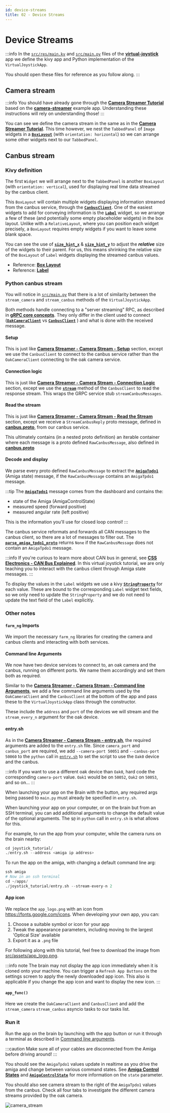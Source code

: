 ```yaml
---
id: device-streams
title: 02 - Device Streams
---
```

# Device Streams

:::info
In the [`src/res/main.kv`](https://github.com/farm-ng/virtual-joystick/blob/main/src/res/main.kv) and [`src/main.py`](https://github.com/farm-ng/virtual-joystick/blob/main/src/main.py) files of the [**virtual-joystick**](https://github.com/farm-ng/virtual-joystick) app we define the kivy app and Python implementation of the `VirtualJoystickApp`.

You should open these files for reference as you follow along.
:::


## Camera stream

:::info
You should have already gone through the [**Camera Streamer Tutorial**](/docs/tutorials/camera_streamer/camera-streamer-overview) based on the [**camera-streamer**](https://github.com/farm-ng/camera-streamer) example app.
Understanding these instructions will rely on understanding those!
:::

You can see we define the camera stream in the same as in the [**Camera Streamer Tutorial**](/docs/tutorials/camera_streamer/camera-streamer-overview).
This time however, we nest the `TabbedPanel` of `Image` widgets in a [**`BoxLayout`**](https://kivy.org/doc/stable/api-kivy.uix.boxlayout.html) (with  `orientation: horizontal`) so we can arrange some other widgets next to our `TabbedPanel`.

## Canbus stream

### Kivy definition

The first `Widget` we will arrange next to the `TabbedPanel` is another `BoxLayout` (with  `orientation: vertical`), used for displaying real time data streamed by the canbus client.

This `BoxLayout` will contain multiple widgets displaying information streamed from the canbus service, through the [**`CanbusClient`**](https://github.com/farm-ng/farm-ng-amiga/blob/main/py/farm_ng/canbus/canbus_client.py).
One of the easiest widgets to add for conveying information is the [**`Label`**](https://kivy.org/doc/stable/api-kivy.uix.label.html) widget, so we arrange a few of these (and potentially some empty placeholder widgets) in the box layout.
Unlike with a `RelativeLayout`, where you can position each widget precisely, a `BoxLayout` requires empty widgets if you want to leave some blank space.

You can see the use of [**`size_hint_x`**](https://kivy.org/doc/stable/api-kivy.uix.widget.html#kivy.uix.widget.Widget.size_hint_x) & [**`size_hint_y`**](https://kivy.org/doc/stable/api-kivy.uix.widget.html#kivy.uix.widget.Widget.size_hint_y) to adjust the ***relative*** size of the widgets to their parent.
For us, this means shrinking the relative size of the `BoxLayout` of `Label` widgets displaying the streamed canbus values.

- Reference: [**Box Layout**](https://kivy.org/doc/stable/api-kivy.uix.boxlayout.html)
- Reference: [**Label**](https://kivy.org/doc/stable/api-kivy.uix.label.html)

### Python canbus stream

You will notice in [`src/main.py`](https://github.com/farm-ng/virtual-joystick/blob/main/src/main.py) that there is a lot of similarity between the `stream_camera` and `stream_canbus` methods of the `VirtualJoystickApp`.

Both methods handle connecting to a "server streaming" RPC, as described in [**gRPC core concepts**](https://grpc.io/docs/what-is-grpc/core-concepts/).
They only differ in the client used to connect ([**`OakCameraClient`**](https://github.com/farm-ng/farm-ng-amiga/blob/main/py/farm_ng/oak/camera_client.py) vs [**`CanbusClient`**](https://github.com/farm-ng/farm-ng-amiga/blob/main/py/farm_ng/canbus/canbus_client.py) ) and what is done with the received message.

#### Setup

This is just like [**Camera Streamer - Camera Stream - Setup**](/docs/tutorials/camera_streamer/camera-stream#setup) section, except we use the `CanbusClient`  to connect to the canbus service rather than the `OakCameraClient` connecting to the oak camera service.

#### Connection logic

This is just like [**Camera Streamer - Camera Stream - Connection Logic**](/docs/tutorials/camera_streamer/camera-stream#connection-logic) section, except we use the [**`stream`**](https://github.com/farm-ng/farm-ng-amiga/blob/main/py/farm_ng/canbus/canbus_client.py) method of the `CanbusClient` to read the response stream.
This wraps the GRPC service stub `streamCanbusMessages`.


#### Read the stream

This is just like [**Camera Streamer - Camera Stream - Read the Stream**](/docs/tutorials/camera_streamer/camera-stream#read-the-stream) section, except we receive a `StreamCanbusReply` proto message, defined in [**canbus.proto**](https://github.com/farm-ng/farm-ng-amiga/blob/main/protos/farm_ng/canbus/canbus.proto), from our canbus service.

This ultimately contains (in a nested proto definition) an iterable container where each message is a proto defined `RawCanbusMessage`, also defined in [**canbus.proto**](https://github.com/farm-ng/farm-ng-amiga/blob/main/protos/farm_ng/canbus/canbus.proto)


#### Decode and display

We parse every proto defined `RawCanbusMessage` to extract the [**`AmigaTpdo1`**](https://github.com/farm-ng/farm-ng-amiga/blob/main/py/farm_ng/canbus/packet.py) (Amiga state) message, if the `RawCanbusMessage` contains an `AmigaTpdo1` message.

:::tip
The [**`AmigaTpdo1`**](https://github.com/farm-ng/farm-ng-amiga/blob/main/py/farm_ng/canbus/packet.py) message comes from the dashboard and contains the:

- state of the Amiga (AmigaControlState)
- measured speed (forward positive)
- measured angular rate (left positive)

This is the information you'll use for closed loop control!
:::

The canbus service reformats and forwards all CAN messages to the canbus client, so there are a lot of messages to filter out.
The [**`parse_amiga_tpdo1_proto`**](https://github.com/farm-ng/farm-ng-amiga/blob/main/py/farm_ng/canbus/packet.py) returns `None` if the `RawCanbusMessage` does not contain an `AmigaTpdo1` message.

:::info
If you're curious to learn more about CAN bus in general, see [**CSS Electronics - CAN Bus Explained**](https://www.csselectronics.com/pages/can-bus-simple-intro-tutorial).
In this virtual joystick tutorial, we are only teaching you to interact with the canbus client through Amiga state messages.
:::

To display the values in the `Label` widgets we use a kivy [**`StringProperty`**](https://kivy.org/doc/stable/api-kivy.properties.html#kivy.properties.StringProperty) for each value.
These are bound to the corresponding `Label` widget text fields, so we only need to update the `StringProperty` and we do not need to update the text field of the `Label` explicitly.

### Other notes

#### `farm_ng` Imports

We import the necessary `farm_ng` libraries for creating the camera and canbus clients and interacting with both services.

#### Command line Arguments

We now have two device services to connect to, an oak camera and the canbus, running on different ports.
We name them accordingly and set them both as required.

Similar to the [**Camera Streamer - Camera Stream - Command line Arguments**](/docs/tutorials/camera_streamer/camera-stream#command-line-arguments),
we add a few command line arguments used by the `OakCameraClient` and the `CanbusClient` at the bottom of the app and pass these to the `VirtualJoystickApp` class through the constructor.

These include the `address` and `port` of the devices we will stream and the `stream_every_n` argument for the oak device.



#### entry.sh

As in the [**Camera Streamer - Camera Stream - entry.sh**](/docs/tutorials/camera_streamer/camera-stream#entrysh),
the required arguments are added to the `entry.sh` file.
Since `camera_port` and `canbus_port` are required, we add `--camera-port 50051` and `--canbus-port 50060` to the `python` call in [`entry.sh`](https://github.com/farm-ng/virtual-joystick/blob/main/entry.sh) to set the script to use the `Oak0` device and the canbus.


:::info
If you want to use a different oak device than `Oak0`, hard code the corresponding `camera-port` value.
`Oak1` would be on `50052`, `Oak2` on `50053`, and so on...
:::

When launching your app on the Brain with the button, any required args being passed to `main.py` must already be specified in `entry.sh`.

When launching your app on your computer, or on the brain but from an SSH terminal, you can add additional arguments to change the default value of the optional arguments.
The `$@` in `python` call in `entry.sh` is what allows for this.

For example, to run the app from your computer, while the camera runs on the brain nearby:

```Python
cd joystick_tutorial/
./entry.sh --address <amiga ip address>
```

To run the app on the amiga, with changing a default command line arg:
```Python
ssh amiga
# Now in an ssh terminal
cd ~/apps/
./joystick_tutorial/entry.sh --stream-every-n 2
```


#### App icon

We replace the `app_logo.png` with an icon from https://fonts.google.com/icons.
When developing your own app, you can:

1. Choose a suitable symbol or icon for your app
2. Tweak the appearance parameters, including moving to the largest 'Optical Size' available
3. Export it as a `.png` file

For following along with this tutorial, feel free to download the image from [src/assets/app_logo.png](https://github.com/farm-ng/virtual-joystick/blob/main/src/assets/app_logo.png).

:::info note
The brain may not display the app icon immediately when it is cloned onto your machine.
You can trigger a `Refresh App Buttons` on the settings screen to apply the newly downloaded app icon.
This also is applicable if you change the app icon and want to display the new icon.
:::

#### `app_func()`

Here we create the `OakCameraClient` and `CanbusClient` and add the `stream_camera` `stream_canbus` asyncio tasks to our tasks list.

### Run it

Run the app on the brain by launching with the app button or run it through a terminal as described in [Command line arguments](#command-line-arguments).

:::caution
Make sure all of your cables are disconnected from the Amiga before driving around!
:::

You should see the `AmigaTpdo1` values update in realtime as you drive the amiga and change between various command states. See [**Amiga Control States**](../../dashboard/control_states.mdx) and [**`AmigaControlState`**](https://github.com/farm-ng/farm-ng-amiga/blob/main/py/farm_ng/canbus/packet.py) for more information on the `state` parameter.

You should also see camera stream to the right of the `AmigaTpdo1` values from the canbus.
Check all four tabs to investigate the different camera streams provided by the oak camera.

![camera_stream](https://user-images.githubusercontent.com/53625197/200481937-5fc317bc-614d-4446-89f5-9df70471c3f6.png)

<!-- - Reference: [**farm_ng.canbus.canbus_client**](https://github.com/farm-ng/farm-ng-amiga/blob/main/py/farm_ng/canbus/canbus_client.py)
- Reference: [**farm_ng.canbus.packet**](https://github.com/farm-ng/farm-ng-amiga/blob/main/py/farm_ng/canbus/packet.py)
- Reference: [**canbus.proto**](https://github.com/farm-ng/farm-ng-amiga/blob/main/protos/farm_ng/canbus/canbus.proto) -->
